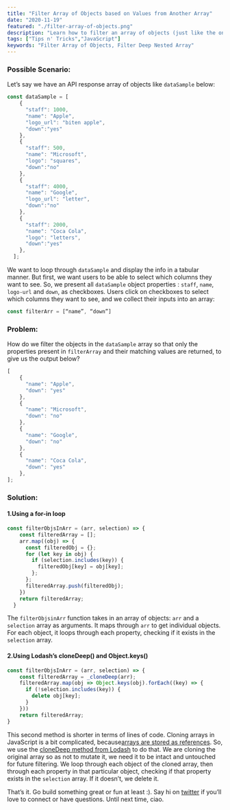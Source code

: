 ```yaml
---
title: "Filter Array of Objects based on Values from Another Array"
date: "2020-11-19"
featured: "./filter-array-of-objects.png"
description: "Learn how to filter an array of objects (just like the ones gotten from api responses), based on the values of another array"
tags: ["Tips n' Tricks","JavaScript"]
keywords: "Filter Array of Objects, Filter Deep Nested Array"
---
```


### Possible Scenario:

Let’s say we have an API response array of objects like `dataSample` below:

```js
const dataSample = [
    {
      "staff": 1000,
      "name": "Apple",
      "logo_url": "biten apple",
      "down":"yes"
    },
    {
      "staff": 500,
      "name": "Microsoft",
      "logo": "squares",
      "down":"no"
    },
    {
      "staff": 4000,
      "name": "Google",
      "logo_url": "letter",
      "down":"no"
    },
    {
      "staff": 2000,
      "name": "Coca Cola",
      "logo": "letters",
      "down":"yes"
    },
  ];

```

We want to loop through `dataSample` and display the info in a tabular manner. But first, we want users to be able to select which columns they want to see. So, we present all `dataSample` object properties : `staff`, `name`, `logo-url` and `down`, as checkboxes. Users click on checkboxes to select which columns they want to see, and we collect their inputs into an array:

```js
const filterArr = [“name”, “down”]
```

### Problem:

How do we filter the objects in the `dataSample` array so that only the properties present in `filterArray` and their matching values are returned, to give us the output below?

```js
[
    {
      "name": "Apple",
      "down": "yes"
    },
    {
      "name": "Microsoft",
      "down": "no"
    },
    {
      "name": "Google",
      "down": "no"
    },
    {
      "name": "Coca Cola",
      "down": "yes"
    },
];
```

### Solution:

#### 1.Using a for-in loop

```js
const filterObjsInArr = (arr, selection) => {
    const filteredArray = [];
    arr.map((obj) => {
      const filteredObj = {};
      for (let key in obj) {
        if (selection.includes(key)) {
          filteredObj[key] = obj[key];
        };
      };
      filteredArray.push(filteredObj);
    })
    return filteredArray;
  }

```
The `filterObjsinArr` function takes in an array of objects: `arr` and a `selection` array as arguments. It maps through `arr` to get individual objects. For each object, it loops through each property, checking if it exists in the `selection` array.

#### 2.Using Lodash’s cloneDeep() and Object.keys()

```js
const filterObjsInArr = (arr, selection) => {
    const filteredArray = _cloneDeep(arr);
    filteredArray.map(obj => Object.keys(obj).forEach((key) => {
      if (!selection.includes(key)) {
        delete obj[key];
      }
    }))
    return filteredArray;
}

```

This second method is shorter in terms of lines of code. Cloning arrays in JavaScript is a bit complicated, because<a target="blank" class="inline-link" href="https://dev.to/samanthaming/how-to-deep-clone-an-array-in-javascript-3cig">arrays are stored as references</a>. So, we use the <a target="blank" class="inline-link" href="https://lodash.com/docs/4.17.15#cloneDeep">cloneDeep method from Lodash</a> to do that. We are cloning the original array so as not to mutate it, we need it to be intact and untouched for future filtering. We loop through each object of the cloned array, then through each property in that particular object, checking if that property exists in the `selection` array. If it doesn’t, we delete it.

That’s it. Go build something great or fun at least :). Say hi on <a target="blank" class="inline-link" href="https://twitter.com/_MsLinda">twitter</a> if you’ll love to connect or have questions. Until next time, ciao.




